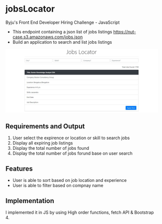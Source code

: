 # jobsLocator
Byju's Front End Developer Hiring Challenge - JavaScript

- This endpoint containing a json list of jobs listings https://nut-case.s3.amazonaws.com/jobs.json
- Build an application to search and list jobs listings

![Result](https://github.com/Md-Mudassir/jobsLocator/blob/master/css/byjus.JPG)

## Requirements and Output

1. User select the expirence or location or skill to search jobs
2. Display all expiring job listings
3. Display the total number of jobs found
4. Display the total number of jobs forund base on user search

## Features
- User is able to sort based on job location and experience
- User is able to filter based on compnay name

## Implementation
I implemented it in JS by using High order functions, fetch API & Bootstrap 4.
